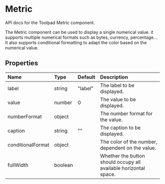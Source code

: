 <!-- This file has been auto-generated using `pnpm docs:build:api`. -->

# Metric

<p class="description">API docs for the Toolpad Metric component.</p>

The Metric component can be used to display a single numerical value. it supports multiple numerical formats such as bytes, currency, percentage... It also supports conditional formatting to adapt the color based on the numerical value.

## Properties

| Name                                             | Type                                   | Default                                   | Description                                                      |
| :----------------------------------------------- | :------------------------------------- | :---------------------------------------- | :--------------------------------------------------------------- |
| <span class="prop-name">label</span>             | <span class="prop-type">string</span>  | <span class="prop-default">"label"</span> | The label to be displayed.                                       |
| <span class="prop-name">value</span>             | <span class="prop-type">number</span>  | <span class="prop-default">0</span>       | The value to be displayed.                                       |
| <span class="prop-name">numberFormat</span>      | <span class="prop-type">object</span>  |                                           | The number format for the value.                                 |
| <span class="prop-name">caption</span>           | <span class="prop-type">string</span>  | <span class="prop-default">""</span>      | The caption to be displayed.                                     |
| <span class="prop-name">conditionalFormat</span> | <span class="prop-type">object</span>  |                                           | The color of the number, dependent on the value.                 |
| <span class="prop-name">fullWidth</span>         | <span class="prop-type">boolean</span> |                                           | Whether the button should occupy all available horizontal space. |
